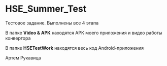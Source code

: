 # HSE_Summer_Test

Тестовое задание. Выполнены все 4 этапа

В папке **Video & APK** находятся APK моего приложения и видео работы конвертора

В папке **HSETestWork** находятся весь код Android-приложения

Артем Рукавица
